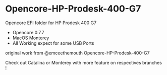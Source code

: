 # Opencore-HP-Prodesk-400-G7
Opencore EFI folder for HP Prodesk 400 G7


- Opencore 0.7.7
- MacOS Monterey
- All Working expect for some USB Ports


original work from @emceethemouth Opencore-HP-Prodesk-400-G7

Check out Catalina or Monterey with more feature on respectives branches ! 
